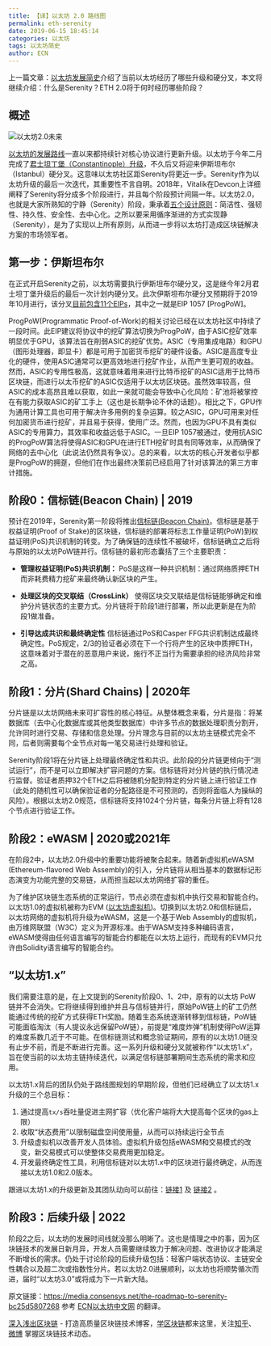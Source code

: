 ```yaml
---
title: 【译】以太坊 2.0 路线图
permalink: eth-serenity
date: 2019-06-15 18:45:14
categories: 以太坊
tags: 以太坊简史
author: ECN
---
```


上一篇文章：[以太坊发展简史](https://learnblockchain.cn/2019/06/15/eth-history1/)介绍了当前以太坊经历了哪些升级和硬分叉，本文将继续介绍：什么是Serenity？ETH 2.0将于何时经历哪些阶段？


<!-- more -->
## 概述

![以太坊2.0未来](https://img.learnblockchain.cn/2019/06/15606130615725.jpg)

[以太坊的发展路线](https://learnblockchain.cn/2019/06/15/eth-history1/)一直以来都持续针对核心协议进行更新升级。以太坊于今年二月完成了[君士坦丁堡（Constantinople）升级](https://media.consensys.net/the-constantinople-hard-fork-what-you-need-to-know-d438a91dec3f)，不久后又将迎来伊斯坦布尔（Istanbul）硬分叉。这意味以太坊社区距Serenity将更近一步。Serenity作为以太坊升级的最后一次迭代，其重要性不言自明。2018年，Vitalik在Devcon上详细阐释了Serenity将分成多个阶段进行，并且每个阶段预计间隔一年。以太坊2.0，也就是大家所熟知的宁静（Serenity）阶段，秉承着[五个设计原则](https://media.consensys.net/exploring-the-ethereum-2-0-design-goals-fd2d901b4c01)：简洁性、强韧性、持久性、安全性、去中心化。之所以要采用循序渐进的方式实现静（Serenity），是为了实现以上所有原则，从而进一步将以太坊打造成区块链解决方案的市场领军者。

 

## 第一步：伊斯坦布尔

在正式开启Serenity之前，以太坊需要执行伊斯坦布尔硬分叉，这是继今年2月君士坦丁堡升级后的最后一次计划内硬分叉。此次伊斯坦布尔硬分叉预期将于2019年10月进行，该分叉[目前包含11个EIPs](https://github.com/ethereum/EIPs/blob/master/EIPS/eip-1679.md)，其中之一就是EIP 1057 [ProgPoW]。

ProgPoW(Programmatic Proof-of-Work)的相关讨论已经在以太坊社区中持续了一段时间。此EIP建议将协议中的挖矿算法切换为ProgPoW，由于ASIC挖矿效率明显优于GPU，该算法旨在削弱ASIC的挖矿优势。ASIC（专用集成电路）和GPU（图形处理器，即显卡）都是可用于加密货币挖矿的硬件设备。ASIC是高度专业化的硬件，使用ASIC通常可以更高效地进行挖矿作业，从而产生更可观的收益。然而，ASIC的专用性极高，这就意味着用来进行比特币挖矿的ASIC适用于比特币区块链，而进行以太币挖矿的ASIC仅适用于以太坊区块链。虽然效率较高，但ASIC的成本高昂且难以获取，如此一来就可能会导致中心化风险：矿池将被掌控在有能力获取ASIC的矿工手上（这也是长期争论不休的话题）。相比之下，GPU作为通用计算工具也可用于解决许多用例的复杂运算。较之ASIC，GPU可用来对任何加密货币进行挖矿，并且易于获得，使用广泛。然而，也因为GPU不具有类似ASIC的专用算力，其效率和收益远低于ASIC。一旦EIP 1057被通过，使用抗ASIC的ProgPoW算法将使得ASIC和GPU在进行ETH挖矿时具有同等效率，从而确保了网络的去中心化（此说法仍然具有争议）。总的来看，以太坊的核心开发者似乎都是ProgPoW的拥趸，但他们在作出最终决策前已经启用了针对该算法的第三方审计措施。

 
## 阶段0：信标链(Beacon Chain) | 2019
预计在2019年，Serenity第一阶段将推出[信标链(Beacon Chain)](https://media.consensys.net/state-of-ethereum-protocol-2-the-beacon-chain-c6b6a9a69129)。信标链是基于权益证明(Proof of Stake)的区块链，信标链的部署将标志工作量证明(PoW)到权益证明(PoS)共识机制的转变。为了确保链的连续性不被破坏，信标链确立之后将与原始的以太坊PoW链并行。信标链的最初形态囊括了三个主要职责：

* **管理权益证明(PoS)共识机制：**
PoS是这样一种共识机制：通过网络质押ETH而非耗费精力挖矿来最终确认新区块的产生。

* **处理区块的交叉联结（CrossLink）**
使得区块交叉联结是信标链能够确定和维护分片链状态的主要方式。分片链将于阶段1进行部署，所以此更新是在为阶段1做准备。

* **引导达成共识和最终确定性**
信标链通过PoS和Casper FFG共识机制达成最终确定性。PoS规定，2/3的验证者必须在下一个行将产生的区块中质押ETH，这意味着对于潜在的恶意用户来说，施行不正当行为需要承担的经济风险非常之高。
 

## 阶段1：分片(Shard Chains) | 2020年

分片链是以太坊网络未来可扩容性的核心特征。从整体概念来看，分片是指：将某数据库（去中心化数据库或其他类型数据库）中许多节点的数据处理职责分割开，允许同时进行交易、存储和信息处理。分片理念与目前的以太坊主链模式完全不同，后者则需要每个全节点对每一笔交易进行处理和验证。

Serenity阶段1将在分片链上处理最终确定性和共识。此阶段的分片链更倾向于“测试运行”，而不是可以立即解决扩容问题的方案。信标链将对分片链的执行情况进行监督。验证者质押32个ETH之后将被随机分配到特定的分片链上进行验证工作（此处的随机性可以确保验证者的分配路径是不可预测的，否则将面临人为操纵的风险）。根据以太坊2.0规范，信标链将支持1024个分片链，每条分片链上将有128个节点进行验证工作。

 

## 阶段2：eWASM | 2020或2021年

在阶段2中，以太坊2.0升级中的重要功能将被聚合起来。随着新虚拟机eWASM (Ethereum-flavored Web Assembly)的引入，分片链将从相当基本的数据标记形态演变为功能完整的交易链，从而担当起以太坊网络扩容的重任。

为了维护区块链生态系统的正常运行，节点必须在虚拟机中执行交易和智能合约。以太坊1.0的虚拟机被称为EVM ([以太坊虚拟机](https://learnblockchain.cn/2019/04/09/easy-evm/))。切换到以太坊2.0和信标链后，以太坊网络的虚拟机将升级为eWASM，这是一个基于Web Assembly的虚拟机，由万维网联盟（W3C）定义为开源标准。由于WASM支持多种编码语言，eWASM使得由任何语言编写的智能合约都能在以太坊上运行，而现有的EVM只允许由Solidity语言编写的智能合约。

 

## “以太坊1.x”

我们需要注意的是，在上文提到的Serenity阶段0、1、2中，原有的以太坊 PoW 链并不会消失。它将继续得到维护并且与信标链并行，原始PoW链上的矿工仍然能通过传统的挖矿方式获得ETH奖励。随着生态系统逐渐转移到信标链，PoW链可能面临淘汰（有人提议永远保留PoW链），前提是“难度炸弹”机制使得PoW运算的难度系数几近于不可能。在信标链测试和概念验证期间，原有的以太坊1.0链没有止步不前，而是不断进行完善。这一系列升级和硬分叉就被称作“以太坊1.x”，旨在使当前的以太坊主链持续迭代，以满足信标链部署期间生态系统的需求和应用。

以太坊1.x背后的团队仍处于路线图规划的早期阶段，但他们已经确立了以太坊1.x升级的三个总目标：

1. 通过提高`tx/s`吞吐量促进主网扩容（优化客户端将大大提高每个区块的gas上限）
2. 收取“状态费用”以限制磁盘空间使用量，从而可以持续运行全节点
3. 升级虚拟机以改善开发人员体验。虚拟机升级包括eWASM和交易模式的改变，新交易模式可以使整体交易费用更加稳定。
4. 开发最终确定性工具，利用信标链对以太坊1.x中的区块进行最终确定，从而连接以太坊1.0和2.0版本。

跟进以太坊1.x的升级更新及其团队动向可以前往：[链接1](https://docs.ethhub.io/ethereum-roadmap/ethereum-1.x/) 及 [链接2](https://en.ethereum.wiki/eth1) 。

## 阶段3：后续升级 | 2022

阶段2之后，以太坊的发展时间线就没那么明晰了。这也是情理之中的事，因为区块链技术的发展日新月异，开发人员需要继续致力于解决问题、改进协议才能满足不断增长的需求。仍处于讨论阶段的后续升级包括：轻客户端状态协议、主链安全性耦合以及超二次或指数性分片。若以太坊2.0进展顺利，以太坊也将顺势循次而进，届时“以太坊3.0”或将成为下一片新大陆。

原文链接：https://media.consensys.net/the-roadmap-to-serenity-bc25d5807268
参考 [ECN以太坊中文网](https://ethereum.cn/) 的翻译。

[深入浅出区块链](https://learnblockchain.cn/) - 打造高质量区块链技术博客，[学区块链](https://learnblockchain.cn/2018/01/11/guide/)都来这里，关注[知乎](https://www.zhihu.com/people/xiong-li-bing/activities)、[微博](https://weibo.com/517623789) 掌握区块链技术动态。